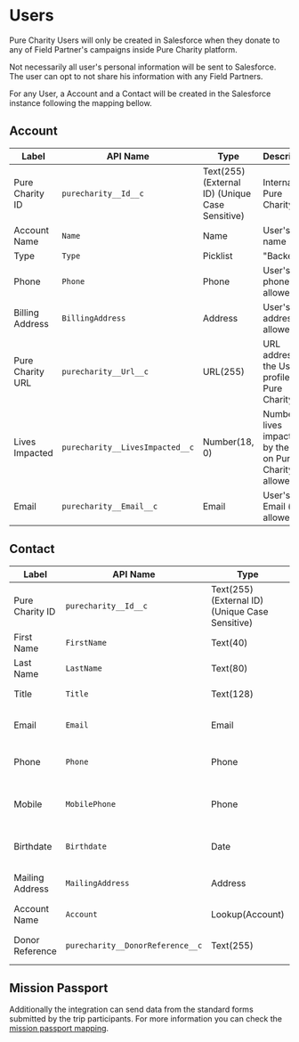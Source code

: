# Users

Pure Charity Users will only be created in Salesforce when they donate to any of Field Partner's campaigns inside Pure Charity platform.

Not necessarily all user's personal information will be sent to Salesforce. The user can opt to not share his information with any Field Partners.

For any User, a Account and a Contact will be created in the Salesforce instance following the mapping bellow.

## Account

Label | API Name | Type | Description
--- | --- | --- | ---
Pure Charity ID | `purecharity__Id__c` | Text(255) (External ID) (Unique Case Sensitive) | Internal Pure Charity ID
Account Name | `Name` | Name | User's name
Type | `Type` | Picklist | "Backer"
Phone | `Phone` | Phone | User's phone (if allowed)
Billing Address | `BillingAddress` | Address | User's address (if allowed)
Pure Charity URL | `purecharity__Url__c` | URL(255) | URL address to the User's profile on Pure Charity
Lives Impacted | `purecharity__LivesImpacted__c` | Number(18, 0) | Number of lives impacted by the User on Pure Charity (if allowed)
Email | `purecharity__Email__c` | Email | User's Email (if allowed)

## Contact

Label | API Name | Type | Description
--- | --- | --- | ---
Pure Charity ID | `purecharity__Id__c` | Text(255) (External ID) (Unique Case Sensitive) | Internal Pure Charity ID
First Name | `FirstName` | Text(40) | User's first name
Last Name | `LastName` | Text(80) | User's last name
Title | `Title` | Text(128) | User's title (if allowed)
Email | `Email` | Email | User's email (if allowed)
Phone | `Phone` | Phone | User's phone (if allowed)
Mobile | `MobilePhone` | Phone | User's mobile phone (if allowed)
Birthdate | `Birthdate` | Date | User's birthdate (if allowed)
Mailing Address | `MailingAddress` | Address | User's address (if allowed)
Account Name | `Account` | Lookup(Account) | User's account
Donor Reference | `purecharity__DonorReference__c` | Text(255) | User reference code

## Mission Passport

Additionally the integration can send data from the standard forms submitted by the trip participants. For more information you can check the [mission passport mapping](mission_passport.md).
